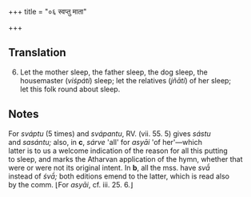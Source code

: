 +++
title = "०६ स्वप्तु माता"

+++
## Translation
6. Let the mother sleep, the father sleep, the dog sleep, the  
housemaster (*viśpáti*) sleep; let the relatives (*jñātí*) of her sleep;  
let this folk round about sleep.

## Notes
For *sváptu* (5 times) and *svápantu*, RV. (vii. 55. 5) gives *sástu*  
and *sasántu;* also, in **c**, *sárve* 'all' for *asyāi* 'of her'—which  
latter is to us a welcome indication of the reason for all this putting  
to sleep, and marks the Atharvan application of the hymn, whether that  
were or were not its original intent. In **b**, all the mss. have *svā́*  
instead of *śvā́;* both editions emend to the latter, which is read also  
by the comm. ⌊For *asyāi*, cf. iii. 25. 6.⌋
